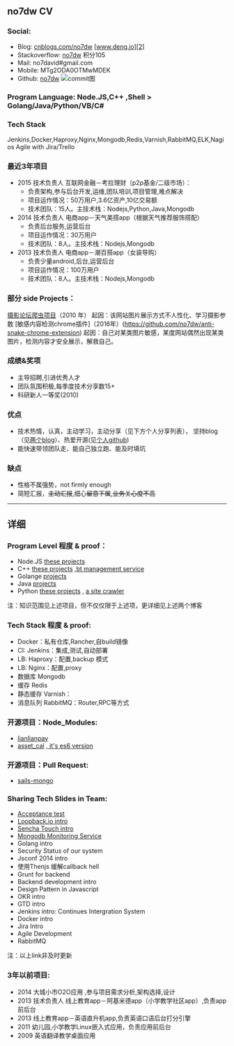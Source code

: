 ## no7dw CV

### Social:
 - Blog: [cnblogs.com/no7dw][1] [www.deng.io][2]
 - Stackoverflow: [no7dw][4] 积分105
 - Mail: no7david#gmail.com
 - Mobile: MTg2ODA0OTMwMDEK
 - Github: [no7dw][3]
  ![commit图](http://7xk67t.com1.z0.glb.clouddn.com/commit.png)


### Program Language: Node.JS,C++ ,Shell > Golang/Java/Python/VB/C#

### Tech Stack
 Jenkins,Docker,Haproxy,Nginx,Mongodb,Redis,Varnish,RabbitMQ,ELK,Nagios
 Agile with Jira/Trello


### 最近3年项目
 - 2015 技术负责人 互联网金融－考拉理财（p2p基金/二级市场）：
    - 负责架构,参与后台开发,运维,团队培训,项目管理,难点解决
    - 项目运作情况：50万用户,3.6亿资产,10亿交易额
    - 技术团队：15人。主技术栈：Nodejs,Python,Java,Mongodb
 - 2014 技术负责人 电商app－天气美搭app（根据天气推荐服饰搭配）
   - 负责后台服务,运营后台
   - 项目运作情况：30万用户
   -  技术团队：8人。主技术栈：Nodejs,Mongodb
 - 2013 技术负责人 电商app－潮百搭app（女装导购）
    - 负责少量android,后台,运营后台 
    - 项目运作情况：100万用户
    - 技术团队：8人。主技术栈：Nodejs,Mongodb

### 部分 side Projects：
[摄影论坛爬虫项目](https://github.com/no7dw/bbs-images-crawler)（2010 年）
起因：该网站图片展示方式不人性化、学习摄影参数
[敏感内容检测chrome插件]（2016年）(https://github.com/no7dw/anti-snake-chrome-extension)
起因：自己对某类图片敏感，某度网站偶然出现某类图片，检测内容才安全展示，解救自己。

### 成绩&奖项
 - 主导招聘,引进优秀人才
 - 团队氛围积极,每季度技术分享数15+  
 - 科研新人一等奖(2010)

### 优点
  - 技术热情，认真，主动学习，主动分享（见下方个人分享列表）， 坚持blog（见[两个](www.deng.io)[blog](www.cnblogs.com/no7dw)）、热爱开源(见[个人github](github.com/no7dw))
  - 能快速带领团队走、能自己独立跑、能及时填坑

### 缺点
 - 性格不属强势，not firmly enough
 - 简短汇报，~~主动汇报~~,细心~~留意下属~~,~~业务关心度不高~~

--- 
## 详细

### Program Level 程度 & proof：
 - Node.JS [these projects][5]
 - C++  [these projects][6] ,[bt management service][7]
 - Golange [projects][8]
 - Java [projects](https://github.com/no7dw/javaCourse)
 - Python [these projects][9] , [a site crawler][10]

注：知识范围见上述项目，但不仅仅限于上述项，更详细见上述两个博客

### Tech Stack 程度 & proof:
 - Docker：私有仓库,Rancher,自build镜像
 - CI: Jenkins：集成,测试,自动部署
 - LB: Haproxy：配置,backup 模式
 - LB: Nginx：配置,proxy
 - 数据库 Mongodb
 - 缓存 Redis
 - 静态缓存 Varnish：
 - 消息队列 RabbitMQ：Router,RPC等方式

### 开源项目：Node_Modules:

 - [lianlianpay][11]
 - [asset_cal][12] ,[ it's es6 version](https://github.com/no7dw/asset_cal/tree/es6)

### 开源项目：Pull Request:

 - [sails-mongo][13]
 
### Sharing Tech Slides in Team: 
 - [Acceptance test][14]
 - [Loopback.io intro][15]
 - [Sencha Touch intro][16]
 - [Mongodb Monitoring Service][17]
 - Golang intro
 - Security Status of our system
 - Jsconf 2014 intro
 - 使用Thenjs 缓解callback hell
 - Grunt for backend
 - Backend development intro
 - Design Pattern in Javascript
 - OKR intro
 - GTD intro
 - Jenkins intro: Continues Intergration System
 - Docker intro
 - Jira Intro
 - Agile Development
 - RabbitMQ

注：以上link非及时更新


### 3年以前项目:
- 2014 大城小市O2O应用 ,参与项目需求分析,架构选择,设计
 - 2013 技术负责人 线上教育app－阿基米德app（小学教学社区app）,负责app前后台
 - 2013 线上教育app－英语直升机app,负责英语口语后台打分引擎
 - 2011 幼儿园,小学教学Linux嵌入式应用，负责应用前后台
 - 2009 英语翻译教学桌面应用



  [1]: http://www.cnblogs.com/no7dw
  [2]: www.deng.io
  [3]: www.github.com/no7dw
  [4]: http://stackoverflow.com/users/2412549/no7dw?tab=profile
  [5]: https://github.com/no7dw/lianlianpay
  [6]: https://github.com/no7dw/cplusplus-learning
  [7]: https://github.com/no7dw/btpd
  [8]: https://github.com/no7dw/go-practice
  [9]: https://github.com/no7dw/python-learning
  [10]: https://github.com/no7dw/bbs-images-crawler
  [11]: https://www.npmjs.com/package/lianlianpay
  [12]: https://www.npmjs.com/package/asset_cal
  [13]: https://github.com/balderdashy/sails-mongo/pull/350
  [14]: https://github.com/no7dw/acceptance-test-slide
  [15]: https://github.com/no7dw/loopback.io-slide
  [16]: https://github.com/no7dw/SenchaTouch-slide
  [17]: https://github.com/no7dw/mms-slide

